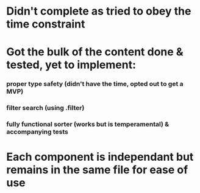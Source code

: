 # Didn't complete as tried to obey the time constraint 
# Got the bulk of the content done & tested, yet to implement:
### proper type safety (didn't have the time, opted out to get a MVP)
### filter search (using .filter)
### fully functional sorter (works but is temperamental) & accompanying tests

# Each component is independant but remains in the same file for ease of use

